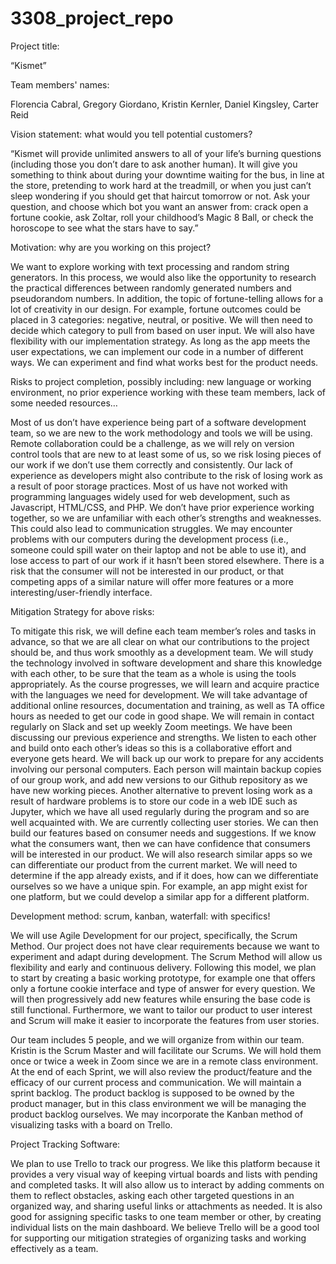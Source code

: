# 3308_project_repo

Project title:

“Kismet”

Team members' names:

Florencia Cabral, Gregory Giordano, Kristin Kernler, Daniel Kingsley, Carter Reid

Vision statement: what would you tell potential customers?

“Kismet will provide unlimited answers to all of your life’s burning questions (including those you don’t dare to ask another human). It will give you something to think about during your downtime waiting for the bus, in line at the store, pretending to work hard at the treadmill, or when you just can’t sleep wondering if you should get that haircut tomorrow or not.
Ask your question, and choose which bot you want an answer from: crack open a fortune cookie, ask Zoltar, roll your childhood’s Magic 8 Ball, or check the horoscope to see what the stars have to say.”

Motivation: why are you working on this project?

We want to explore working with text processing and random string generators. In this process, we would also like the opportunity to research the practical differences between randomly generated numbers and pseudorandom numbers. 
In addition, the topic of fortune-telling allows for a lot of creativity in our design. For example, fortune outcomes could be placed in 3 categories: negative, neutral, or positive. We will then need to decide which category to pull from based on user input. We will also have flexibility with our implementation strategy. As long as the app meets the user expectations, we can implement our code in a number of different ways. We can experiment and find what works best for the product needs.

Risks to project completion, possibly including: new language or working environment, no prior experience working with these team members, lack of some needed resources…

Most of us don’t have experience being part of a software development team, so we are new to the work methodology and tools we will be using.
Remote collaboration could be a challenge, as we will rely on version control tools that are new to at least some of us, so we risk losing pieces of our work if we don’t use them correctly and consistently. Our lack of experience as developers might also contribute to the risk of losing work as a result of poor storage practices.
Most of us have not worked with programming languages widely used for web development, such as Javascript, HTML/CSS, and PHP.
We don’t have prior experience working together, so we are unfamiliar with each other’s strengths and weaknesses. This could also lead to communication struggles.
We may encounter problems with our computers during the development process (i.e., someone could spill water on their laptop and not be able to use it), and lose access to part of our work if it hasn’t been stored elsewhere.
There is a risk that the consumer will not be interested in our product, or that competing apps of a similar nature will offer more features or a more interesting/user-friendly interface. 

Mitigation Strategy for above risks:

To mitigate this risk, we will define each team member’s roles and tasks in advance, so that we are all clear on what our contributions to the project should be, and thus work smoothly as a development team. 
We will study the technology involved in software development and share this knowledge with each other, to be sure that the team as a whole is using the tools appropriately.
As the course progresses, we will learn and acquire practice with the languages we need for development. We will take advantage of additional online resources, documentation and training, as well as TA office hours as needed to get our code in good shape.
We will remain in contact regularly on Slack and set up weekly Zoom meetings. We have been discussing our previous experience and strengths. We listen to each other and build onto each other’s ideas so this is a collaborative effort and everyone gets heard.
We will back up our work to prepare for any accidents involving our personal computers. Each person will maintain backup copies of our group work, and add new versions to our Github repository as we have new working pieces. Another alternative to prevent losing work as a result of hardware problems is to store our code in a web IDE such as Jupyter, which we have all used regularly during the program and so are well acquainted with.
We are currently collecting user stories. We can then build our features based on consumer needs and suggestions. If we know what the consumers want, then we can have confidence that consumers will be interested in our product. We will also research similar apps so we can differentiate our product from the current market. We will need to determine if the app already exists, and if it does, how can we differentiate ourselves so we have a unique spin. For example, an app might exist for one platform, but we could develop a similar app for a different platform.

Development method: scrum, kanban, waterfall: with specifics!

We will use Agile Development for our project, specifically, the Scrum Method. Our project does not have clear requirements because we want to experiment and adapt during development. The Scrum Method will allow us flexibility and early and continuous delivery. Following this model, we plan to start by creating a basic working prototype, for example one that offers only a fortune cookie interface and type of answer for every question. We will then progressively add new features while ensuring the base code is still functional. Furthermore, we want to tailor our product to user interest and Scrum will make it easier to incorporate the features from user stories. 

Our team includes 5 people, and we will organize from within our team. Kristin is the Scrum Master and will facilitate our Scrums. We will hold them once or twice a week in Zoom since we are in a remote class environment. At the end of each Sprint, we will also review the product/feature and the efficacy of our current process and communication. We will maintain a sprint backlog. The product backlog is supposed to be owned by the product manager, but in this class environment we will be managing the product backlog ourselves. We may incorporate the Kanban method of visualizing tasks with a board on Trello.

Project Tracking Software:

We plan to use Trello to track our progress. We like this platform because it provides a very visual way of keeping virtual boards and lists with pending and completed tasks. It will also allow us to interact by adding comments on them to reflect obstacles, asking each other targeted questions in an organized way, and sharing useful links or attachments as needed. It is also good for assigning specific tasks to one team member or other, by creating individual lists on the main dashboard. We believe Trello will be a good tool for supporting our mitigation strategies of organizing tasks and working effectively as a team.

